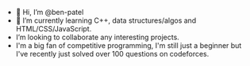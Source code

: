 - 👋 Hi, I’m @ben-patel
- 🌱 I’m currently learning C++, data structures/algos and HTML/CSS/JavaScript.
-  I’m looking to collaborate any interesting projects.
-  I'm a big fan of competitive programming, I'm still just a beginner but I've recently just solved over 100 questions on codeforces.

<!---
ben-patel/ben-patel is a ✨ special ✨ repository because its `README.md` (this file) appears on your GitHub profile.
You can click the Preview link to take a look at your changes.
--->
<!-- im guessing this is a comment??
---> 
